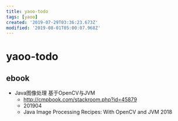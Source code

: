 ```yaml
---
title: yaoo-todo
tags: [yaoo]
created: '2019-07-29T03:36:23.673Z'
modified: '2019-08-01T05:00:07.968Z'
---
```


# yaoo-todo

## ebook

- Java图像处理 基于OpenCV与JVM
    - http://cmpbook.com/stackroom.php?id=45879
    - 201904
    - Java Image Processing Recipes: With OpenCV and JVM 2018



